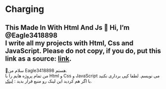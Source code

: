 # Charging
This Made In With Html And Js
👋 Hi, I’m @Eagle3418898<br>
I write all my projects with Html, Css and JavaScript.
Please do not copy, if you do, put this link as a source: <a href="https://github.com/Eagle3418898">link</a>.
--------------------------------------------------------------------------------------------------------------------------------------------------------------------------
👋سلام من Eagle3418898 هستم.<br>
من تمام پروژه هایم را با Html و Css و JavaScript می نویسم.
لطفا کپی برداری نکنید با اگر هم کردید این لینک رو منبع قرار بدید : <a href="https://github.com/Eagle3418898">لینک</a>.
